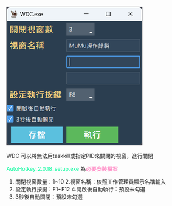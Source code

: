 ![WDC.exe v1.5](./WDC_exe_v1_5.png)

WDC 可以將無法用taskkill或指定PID來關閉的視窗，進行關閉

<font color="#00FA9A">AutoHotkey_2.0.18_setup.exe</font> 為<font color="#FF95CA">**必要安裝檔案**</font>

1. 關閉視窗數量：1~10
2.視窗名稱：依照工作管理員顯示名稱輸入
3. 設定執行按鍵：F1~F12
4.開啟後自動執行：預設未勾選
5. 3秒後自動關閉：預設未勾選